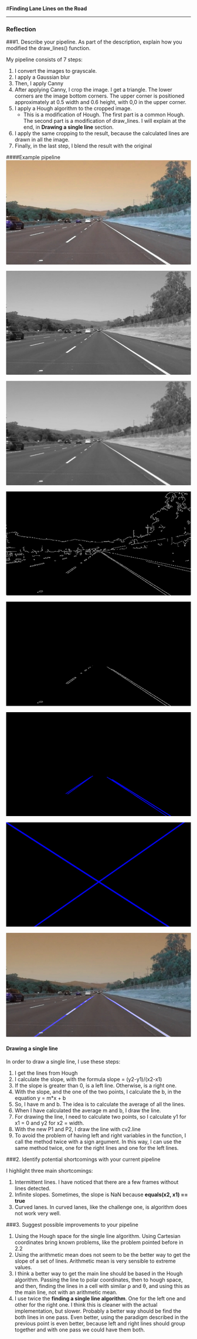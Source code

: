 #**Finding Lane Lines on the Road** 



[//]: # (Image References)

[pipeline1]: ./result_images/Original.jpg "Original"
[pipeline2]: ./result_images/Grayscale.jpg "Grayscale"
[pipeline3]: ./result_images/Gaussian_Blur.jpg "Gaussian Blur"
[pipeline4]: ./result_images/Canny.jpg "Canny"
[pipeline5]: ./result_images/Region_of_interest.jpg "Region"
[pipeline6]: ./result_images/Hough.jpg "Hough"
[pipeline7]: ./result_images/Hough_Extrapolating.jpg "Extrapolating"
[pipeline8]: ./result_images/Result.jpg "Grayscale"

---

### Reflection

###1. Describe your pipeline. As part of the description, explain how you modified the draw_lines() function.

My pipeline consists of 7 steps:

1. I convert the images to grayscale.
2. I apply a Gaussian blur
3. Then, I apply Canny
4. After applying Canny, I crop the image. I get a triangle. The lower corners are the image bottom corners. The upper corner is positioned approximately at 0.5 width and 0.6 height, with 0,0 in the upper corner.
5. I apply a Hough algorithm to the cropped image. 
    - This is a modification of Hough. The first part is a common Hough. The second part is a modification of draw_lines. I will explain at the end, in **Drawing a single line** section.
6. I apply the same cropping to the result, because the calculated lines are drawn in all the image.
7. Finally, in the last step, I blend the result with the original

####Example pipeline
![alt text][pipeline1]

![alt text][pipeline2]

![alt text][pipeline3]

![alt text][pipeline4]

![alt text][pipeline5]

![alt text][pipeline6]

![alt text][pipeline7]

![alt text][pipeline8]


#### Drawing a single line
In order to draw a single line, I use these steps:

1. I get the lines from Hough
2. I calculate the slope, with the formula slope = (y2-y1)/(x2-x1)
3. If the slope is greater than 0, is a left line. Otherwise, is a right one.
4. With the slope, and the one of the two points, I calculate the b, in the equation y = m*x + b
5. So, I have m and b. The idea is to calculate the average of all the lines.
6. When I have calculated the average m and b, I draw the line. 
7. For drawing the line, I need to calculate two points, so I calculate y1 for x1 = 0 and y2 for x2 = width.
8. With the new P1 and P2, I draw the line with cv2.line
9. To avoid the problem of having left and right variables in the function, I call the method twice with a sign argument. In this way, I can use the same method twice, one for the right lines and one for the left lines.


###2. Identify potential shortcomings with your current pipeline

I highlight three main shortcomings:

1. Intermittent lines. I have noticed that there are a few frames without lines detected.
2. Infinite slopes. Sometimes, the slope is NaN because **equals(x2, x1) == true**
3. Curved lanes. In curved lanes, like the challenge one, is algorithm does not work very well.


###3. Suggest possible improvements to your pipeline

1. Using the Hough space for the single line algorithm. Using Cartesian coordinates bring known problems, like the problem pointed before in 2.2
2. Using the arithmetic mean does not seem to be the better way to get the slope of a set of lines. Arithmetic mean is very sensible to extreme values.
3. I think a better way to get the main line should be based in the Hough algorithm. Passing the line to polar coordinates, then to hough space, and then, finding the lines in a cell with similar ρ and θ, and using this as the main line, not with an arithmetic mean.
4. I use twice the **finding a single line algorithm**. One for the left one and other for the right one. I think this is cleaner with the actual implementation, but slower. Probably a better way should be find the both lines in one pass. Even better, using the paradigm described in the previous point is even better, because left and right lines should group together and with one pass we could have them both.
